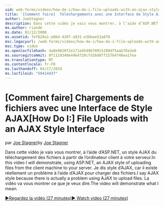 ```yaml
---
uid: web-forms/videos/how-do-i/how-do-i-file-uploads-with-an-ajax-style-interface
title: '[Comment faire]  Téléchargements avec une Interface de Style AJAX de fichiers | Microsoft Docs'
author: JoeStagner
description: Dans cette vidéo je vais vous montrer, à l’aide d’ASP.NET, un style AJAX du téléchargement des fichiers à partir de l’ordinateur client à votre serveur. Je dis style d’AJAX, car il existe un...
ms.author: riande
ms.date: 02/12/2008
ms.assetid: fef628a1-e86d-428f-a931-e3bbae53a878
msc.legacyurl: /web-forms/videos/how-do-i/how-do-i-file-uploads-with-an-ajax-style-interface
msc.type: video
ms.openlocfilehash: 4a8e9020f2e171e4549670915290df5aab78a3e0
ms.sourcegitcommit: 0f1119340e4464720cfd16d0ff15764746ea1fea
ms.translationtype: MT
ms.contentlocale: fr-FR
ms.lasthandoff: 04/17/2019
ms.locfileid: "59414437"
---
```

# <a name="how-do-i--file-uploads-with-an-ajax-style-interface"></a><span data-ttu-id="f941e-104">[Comment faire]  Chargements de fichiers avec une Interface de Style AJAX</span><span class="sxs-lookup"><span data-stu-id="f941e-104">[How Do I:]  File Uploads with an AJAX Style Interface</span></span>

<span data-ttu-id="f941e-105">par [Joe Stagner](https://github.com/JoeStagner)</span><span class="sxs-lookup"><span data-stu-id="f941e-105">by [Joe Stagner](https://github.com/JoeStagner)</span></span>

<span data-ttu-id="f941e-106">Dans cette vidéo je vais vous montrer, à l’aide d’ASP.NET, un style AJAX du téléchargement des fichiers à partir de l’ordinateur client à votre serveur.</span><span class="sxs-lookup"><span data-stu-id="f941e-106">In this video I will demonstrate, using ASP.NET, an AJAX style of uploading files from the client machine to your server.</span></span> <span data-ttu-id="f941e-107">Je dis style d’AJAX, car il existe réellement un problème à l’aide d’AJAX pour charger des fichiers.</span><span class="sxs-lookup"><span data-stu-id="f941e-107">I say AJAX style because there is actually a problem using AJAX to upload files.</span></span> <span data-ttu-id="f941e-108">La vidéo va vous montrer ce que je veux dire.</span><span class="sxs-lookup"><span data-stu-id="f941e-108">The video will demonstrate what I mean.</span></span>

[<span data-ttu-id="f941e-109">&#9654;Regardez la vidéo (27 minutes)</span><span class="sxs-lookup"><span data-stu-id="f941e-109">&#9654; Watch video (27 minutes)</span></span>](https://channel9.msdn.com/Blogs/ASP-NET-Site-Videos/how-do-i-file-uploads-with-an-ajax-style-interface)
